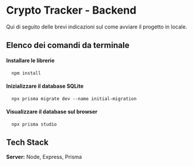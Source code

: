 
# Crypto Tracker - Backend

Qui di seguito delle brevi indicazioni sul come avviare il progetto in locale.




## Elenco dei comandi da terminale

#### Installare le librerie

```http
  npm install
```

#### Inizializzare il database SQLite

```http
  npx prisma migrate dev --name initial-migration
```

#### Visualizzare il database sul browser

```http
  npx prisma studio
```


## Tech Stack


**Server:** Node, Express, Prisma

